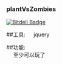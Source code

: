 ### plantVsZombies <br/>
 [![Bitdeli Badge](https://d2weczhvl823v0.cloudfront.net/gjc9620/-javascript-plantvszombies/trend.png)](https://bitdeli.com/free "Bitdeli Badge")


##工具:
&emsp; jquery

##功能:  
&emsp; 至少可以玩了   
